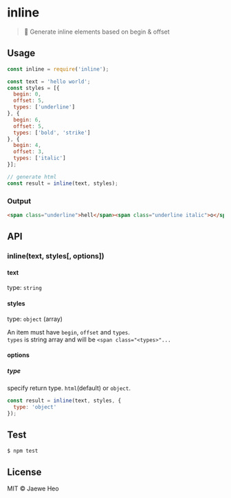 # inline

> :necktie: Generate inline elements based on begin & offset


## Usage

```javascript
const inline = require('inline');

const text = 'hello world';
const styles = [{
  begin: 0,
  offset: 5,
  types: ['underline']
}, {
  begin: 6,
  offset: 5,
  types: ['bold', 'strike']
}, {
  begin: 4,
  offset: 3,
  types: ['italic']
}];

// generate html
const result = inline(text, styles);

```

### Output

```html
<span class="underline">hell</span><span class="underline italic">o</span><span class="italic"> </span><span class="bold strike italic">w</span><span class="bold strike">orld</span>
```


## API

### inline(text, styles[, options])

#### text

type: `string`

#### styles

type: `object` (array)

An item must have `begin`, `offset` and `types`.  
`types` is string array and will be `<span class="<types>"...`

#### options

##### type

specify return type. `html`(default) or `object`.

```javascript
const result = inline(text, styles, {
  type: 'object'
});
```

## Test

```sh
$ npm test
```

## License

MIT © Jaewe Heo

